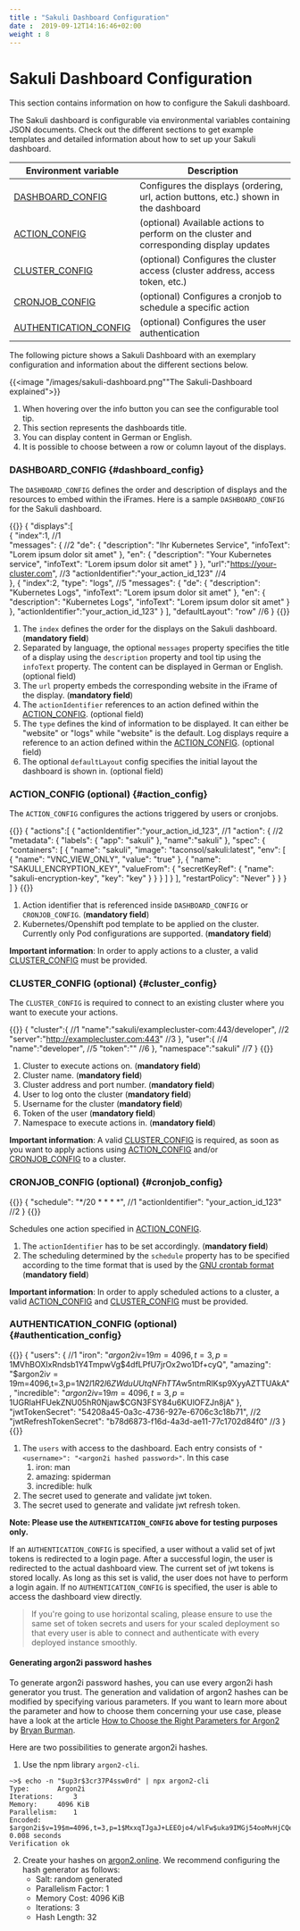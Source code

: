 ```yaml
---
title : "Sakuli Dashboard Configuration"
date :  2019-09-12T14:16:46+02:00
weight : 8
---
```


# Sakuli Dashboard Configuration

This section contains information on how to configure the Sakuli dashboard.

The Sakuli dashboard is configurable via environmental variables containing JSON documents.
Check out the different sections to get example templates and detailed information about how to set up your 
Sakuli dashboard.

| Environment variable                            | Description                                                                              |
|-------------------------------------------------|------------------------------------------------------------------------------------------|
| [DASHBOARD_CONFIG](#dashboard_config)           | Configures the displays (ordering, url, action buttons, etc.) shown in the dashboard     |
| [ACTION_CONFIG](#action_config)                 | (optional) Available actions to perform on the cluster and corresponding display updates |
| [CLUSTER_CONFIG](#cluster_config)               | (optional) Configures the cluster access (cluster address, access token, etc.)           |
| [CRONJOB_CONFIG](#cronjob_config)               | (optional) Configures a cronjob to schedule a specific action                            |
| [AUTHENTICATION_CONFIG](#authentication_config) | (optional) Configures the user authentication                                            |
 
The following picture shows a Sakuli Dashboard with an exemplary configuration and information about the different sections below.
 
{{<image "/images/sakuli-dashboard.png""The Sakuli-Dashboard explained">}} 

1. When hovering over the info button you can see the configurable tool tip.
2. This section represents the dashboards title.
3. You can display content in German or English.
4. It is possible to choose between a row or column layout of the displays.

 
### DASHBOARD_CONFIG {#dashboard_config}

The `DASHBOARD_CONFIG` defines the order and description of displays and the resources to embed within the iFrames.
Here is a sample `DASHBOARD_CONFIG` for the Sakuli dashboard. 

{{<highlight javascript>}}
{
   "displays":[                                                         
      {
         "index":1,                                                         //1                           
         "messages": {                                                      //2
             "de": {
                "description": "Ihr Kubernetes Service",
                "infoText": "Lorem ipsum dolor sit amet"
             },
             "en": {
                "description": "Your Kubernetes service",
                "infoText": "Lorem ipsum dolor sit amet"
             }
         },
         "url":"https://your-cluster.com",                                         //3
         "actionIdentifier":"your_action_id_123"                                   //4         
      },
      {
         "index":2,
         "type": "logs",                                                           //5
         "messages": {
             "de": {
                "description": "Kubernetes Logs",
                "infoText": "Lorem ipsum dolor sit amet"
             },
             "en": {
                "description": "Kubernetes Logs",
                "infoText": "Lorem ipsum dolor sit amet"
             }
         },
         "actionIdentifier":"your_action_id_123"
      }
   ],
   "defaultLayout": "row"                                                           //6
}
{{</highlight>}}


1. The `index` defines the order for the displays on the Sakuli dashboard. (**mandatory field**)
2. Separated by language, the optional `messages` property specifies the title of a display using the `description` property and tool tip using the `infoText`
property. The content can be displayed in German or English. (optional field)
3. The `url` property embeds the corresponding website in the iFrame of the display. (**mandatory field**)
4. The `actionIdentifier` references to an action defined within the [ACTION_CONFIG](#action_config). (optional field)
5. The `type` defines the kind of information to be displayed. It can either be "website" or "logs" while "website" is the default. Log displays require a reference to an action defined within the [ACTION_CONFIG](#action_config). (optional field)
6. The optional `defaultLayout` config specifies the initial layout the dashboard is shown in. (optional field)

### ACTION_CONFIG (optional) {#action_config}

The `ACTION_CONFIG` configures the actions triggered by users or cronjobs.

{{<highlight javascript>}}
{
   "actions":[
      {
         "actionIdentifier":"your_action_id_123",    //1
         "action": {                                 //2
            "metadata": {
              "labels": {
                "app": "sakuli"
              },
              "name":"sakuli"
            },
            "spec": {
              "containers": [
                {
                  "name": "sakuli",
                  "image": "taconsol/sakuli:latest",
                  "env": [
                    {
                      "name": "VNC_VIEW_ONLY",
                      "value": "true"
                    },
                    {
                      "name": "SAKULI_ENCRYPTION_KEY",
                      "valueFrom": {
                        "secretKeyRef": {
                          "name": "sakuli-encryption-key",
                          "key": "key"
                        }
                      }
                    }
                  ]
                }
              ],
              "restartPolicy": "Never"
            }
         }
      }
   ]
}
{{</highlight>}}

1. Action identifier that is referenced inside `DASHBOARD_CONFIG` or `CRONJOB_CONFIG`. (**mandatory field**)
2. Kubernetes/Openshift pod template to be applied on the cluster. Currently only Pod configurations are supported. (**mandatory field**)

**Important information**: In order to apply actions to a cluster, a valid [CLUSTER_CONFIG](#cluster_config) must be provided.

### CLUSTER_CONFIG (optional) {#cluster_config}

The `CLUSTER_CONFIG` is required to connect to an existing cluster where you want to execute your actions.

{{<highlight javascript>}}
{
   "cluster":{                                              //1
      "name":"sakuli/examplecluster-com:443/developer",     //2           
      "server":"http://examplecluster.com:443"              //3
   },
   "user":{                                                 //4
      "name":"developer",                                   //5
      "token":"<login-token>"                               //6
   },
   "namespace":"sakuli"                                     //7
}
{{</highlight>}}

1. Cluster to execute actions on. (**mandatory field**)
2. Cluster name. (**mandatory field**)
3. Cluster address and port number. (**mandatory field**)
4. User to log onto the cluster (**mandatory field**)
5. Username for the cluster (**mandatory field**)
6. Token of the user (**mandatory field**)
7. Namespace to execute actions in. (**mandatory field**)

**Important information**: A valid [CLUSTER_CONFIG](#cluster_config) is required, as soon as you want to apply actions using 
[ACTION_CONFIG](#action_config) and/or [CRONJOB_CONFIG](#cronjob_config) to a cluster.

### CRONJOB_CONFIG (optional) {#cronjob_config}
{{<highlight javascript>}}
{
    "schedule": "*/20 * * * *",                             //1
    "actionIdentifier": "your_action_id_123"                //2
}
{{</highlight>}}

Schedules one action specified in [ACTION_CONFIG](#action_config).
1. The `actionIdentifier` has to be set accordingly. (**mandatory field**)
2. The scheduling determined by the `schedule` property
has to be specified according to the time format
that is used by the [GNU crontab format](https://www.gnu.org/software/mcron/manual/html_node/Crontab-file.html) (**mandatory field**) 

**Important information**: In order to apply scheduled actions to a cluster, a valid [ACTION_CONFIG](#action_config) and [CLUSTER_CONFIG](#cluster_config) must be provided.

### AUTHENTICATION_CONFIG (optional) {#authentication_config}
{{<highlight javascript>}}
{
  "users": {                                                                                        //1
    "iron": "$argon2i$v=19$m=4096,t=3,p=1$MVhBOXIxRndsb1Y4TmpwVg$4dfLPfU7jrOx2wo1Df+cyQ",
    "amazing": "$argon2i$v=19$m=4096,t=3,p=1$N2l1R2l6ZWduUUtqNFhTTA$w5ntmRlKsp9XyyAZTTUAkA",
    "incredible": "$argon2i$v=19$m=4096,t=3,p=1$UGRlaHFUekZNU05hR0Njaw$CGN3FSY84u6KUlOFZJn8jA"
  },
  "jwtTokenSecret": "54208a45-0a3c-4736-927e-6706c3c18b71",                                         //2
  "jwtRefreshTokenSecret": "b78d6873-f16d-4a3d-ae11-77c1702d84f0"                                   //3
}
{{</highlight>}}

1. The `users` with access to the dashboard. Each entry consists of `"<username>": "<argon2i hashed password>"`. In this case
   1. iron: man
   2. amazing: spiderman
   3. incredible: hulk
2. The secret used to generate and validate jwt token.
3. The secret used to generate and validate jwt refresh token.

**Note: Please use the `AUTHENTICATION_CONFIG` above for testing purposes only.**  

If an `AUTHENTICATION_CONFIG` is specified, a user without a valid set of jwt tokens is redirected to a login page. After a
successful login, the user is redirected to the actual dashboard view. The current set of jwt tokens is stored locally.
As long as this set is valid, the user does not have to perform a login again. 
If no `AUTHENTICATION_CONFIG` is specified, the user is able to access the dashboard view directly.

> If you're going to use horizontal scaling, please ensure to use the same set of token secrets and users for your scaled
> deployment so that every user is able to connect and authenticate with every deployed instance smoothly.

#### Generating argon2i password hashes
To generate argon2i password hashes, you can use every argon2i hash generator you trust. The generation and validation of
argon2 hashes can be modified by specifying various parameters. If you want to learn more about the parameter and how to
choose them concerning your use case, please have a look at the article 
<a href="https://www.twelve21.io/how-to-choose-the-right-parameters-for-argon2" target="_blank">How to Choose the Right Parameters for Argon2</a>
by <a href="https://www.twelve21.io/author/bryan-burman/" target="_blank">Bryan Burman</a>.

Here are two possibilities to generate argon2i hashes.
1. Use the npm library `argon2-cli`.
```
~>$ echo -n "$up3r$3cr37P4ssw0rd" | npx argon2-cli
Type: 		Argon2i
Iterations: 	3
Memory: 	4096 KiB
Parallelism: 	1
Encoded: 	$argon2i$v=19$m=4096,t=3,p=1$MxxqTJgaJ+LEEOjo4/wlFw$uka9IMGj54ooMvHjCQeRuig9yY/hcnCK6Kly5s2ohZI
0.008 seconds
Verification ok
```
2. Create your hashes on <a href="https://argon2.online/" target="_blank">argon2.online</a>. We recommend configuring the hash generator as follows:
   - Salt: random generated
   - Parallelism Factor: 1
   - Memory Cost: 4096 KiB
   - Iterations: 3
   - Hash Length: 32